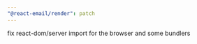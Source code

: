 ```yaml
---
"@react-email/render": patch
---
```


fix react-dom/server import for the browser and some bundlers
